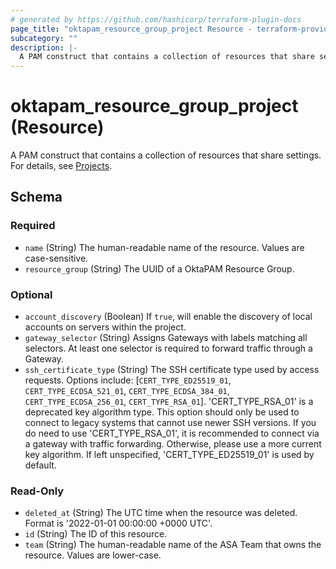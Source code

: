 ```yaml
---
# generated by https://github.com/hashicorp/terraform-plugin-docs
page_title: "oktapam_resource_group_project Resource - terraform-provider-oktapam"
subcategory: ""
description: |-
  A PAM construct that contains a collection of resources that share settings. For details, see Projects https://help.okta.com/okta_help.htm?type=oie&id=ext-pam-projects.
---
```


# oktapam_resource_group_project (Resource)

A PAM construct that contains a collection of resources that share settings. For details, see [Projects](https://help.okta.com/okta_help.htm?type=oie&id=ext-pam-projects).



<!-- schema generated by tfplugindocs -->
## Schema

### Required

- `name` (String) The human-readable name of the resource. Values are case-sensitive.
- `resource_group` (String) The UUID of a OktaPAM Resource Group.

### Optional

- `account_discovery` (Boolean) If `true`, will enable the discovery of local accounts on servers within the project.
- `gateway_selector` (String) Assigns Gateways with labels matching all selectors. At least one selector is required to forward traffic through a Gateway.
- `ssh_certificate_type` (String) The SSH certificate type used by access requests. Options include: [`CERT_TYPE_ED25519_01`, `CERT_TYPE_ECDSA_521_01`, `CERT_TYPE_ECDSA_384_01`, `CERT_TYPE_ECDSA_256_01`, `CERT_TYPE_RSA_01`]. 'CERT_TYPE_RSA_01' is a deprecated key algorithm type. This option should only be used to connect to legacy systems that cannot use newer SSH versions. If you do need to use 'CERT_TYPE_RSA_01', it is recommended to connect via a gateway with traffic forwarding. Otherwise, please use a more current key algorithm. If left unspecified, 'CERT_TYPE_ED25519_01' is used by default.

### Read-Only

- `deleted_at` (String) The UTC time when the resource was deleted. Format is '2022-01-01 00:00:00 +0000 UTC'.
- `id` (String) The ID of this resource.
- `team` (String) The human-readable name of the ASA Team that owns the resource. Values are lower-case.
